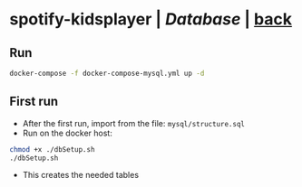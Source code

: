 # spotify-kidsplayer | *Database* | [back](https://github.com/seekwhencer/spotify-kidsplayer/blob/master/README.md)

## Run
```bash
docker-compose -f docker-compose-mysql.yml up -d
```
## First run
- After the first run, import from the file: `mysql/structure.sql`
- Run on the docker host:
```bash
chmod +x ./dbSetup.sh
./dbSetup.sh
```
- This creates the needed tables